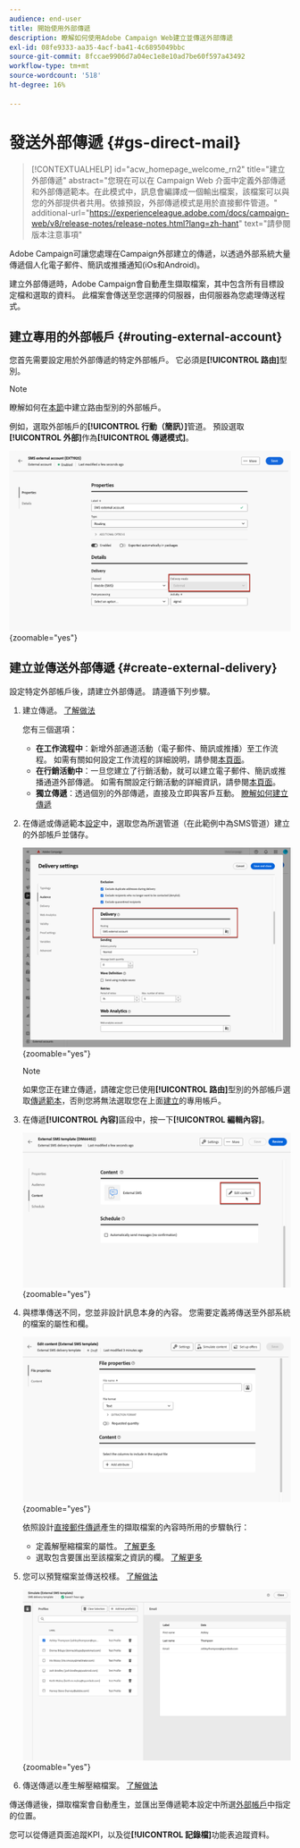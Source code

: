 ```yaml
---
audience: end-user
title: 開始使用外部傳遞
description: 瞭解如何使用Adobe Campaign Web建立並傳送外部傳遞
exl-id: 08fe9333-aa35-4acf-ba41-4c6895049bbc
source-git-commit: 8fccae9906d7a04ec1e8e10ad7be60f597a43492
workflow-type: tm+mt
source-wordcount: '518'
ht-degree: 16%

---
```


# 發送外部傳遞 {#gs-direct-mail}

>[!CONTEXTUALHELP]
>id="acw_homepage_welcome_rn2"
>title="建立外部傳遞"
>abstract="您現在可以在 Campaign Web 介面中定義外部傳遞和外部傳遞範本。在此模式中，訊息會編譯成一個輸出檔案，該檔案可以與您的外部提供者共用。依據預設，外部傳遞模式是用於直接郵件管道。"
>additional-url="https://experienceleague.adobe.com/docs/campaign-web/v8/release-notes/release-notes.html?lang=zh-hant" text="請參閱版本注意事項"


Adobe Campaign可讓您處理在Campaign外部建立的傳遞，以透過外部系統大量傳遞個人化電子郵件、簡訊或推播通知(iOs和Android)。

<!--The supported channels are Email, Mobile (SMS), and Push (iOs and Android).-->

建立外部傳遞時，Adobe Campaign會自動產生擷取檔案，其中包含所有目標設定檔和選取的資料。 此檔案會傳送至您選擇的伺服器，由伺服器為您處理傳送程式。

## 建立專用的外部帳戶 {#routing-external-account}

您首先需要設定用於外部傳遞的特定外部帳戶。 它必須是&#x200B;**[!UICONTROL 路由]**&#x200B;型別。

>[!NOTE]
>
>瞭解如何在[本節](../administration/external-account.md#routing)中建立路由型別的外部帳戶。

例如，選取外部帳戶的&#x200B;**[!UICONTROL 行動（簡訊）]**&#x200B;管道。 預設選取&#x200B;**[!UICONTROL 外部]**&#x200B;作為&#x200B;**[!UICONTROL 傳遞模式]**。

![](../administration/assets/external-account-delivery-mode.png){zoomable="yes"}

## 建立並傳送外部傳遞 {#create-external-delivery}

設定特定外部帳戶後，請建立外部傳遞。 請遵循下列步驟。

1. 建立傳遞。 [了解做法](create-deliveries.md)

   您有三個選項：

   * **在工作流程中**：新增外部通道活動（電子郵件、簡訊或推播）至工作流程。 如需有關如何設定工作流程的詳細說明，請參閱[本頁面](../workflows/gs-workflow-creation.md)。
   * **在行銷活動中**：一旦您建立了行銷活動，就可以建立電子郵件、簡訊或推播通道外部傳遞。 如需有關設定行銷活動的詳細資訊，請參閱[本頁面](../campaigns/gs-campaigns.md)。
   * **獨立傳遞**：透過個別的外部傳遞，直接及立即與客戶互動。 [瞭解如何建立傳遞](../msg/gs-deliveries.md)

1. 在傳遞或傳遞範本[設定](../advanced-settings/delivery-settings.md)中，選取您為所選管道（在此範例中為SMS管道）建立的外部帳戶並儲存。

   ![](assets/external-delivery-routing.png){zoomable="yes"}

   >[!NOTE]
   >
   >如果您正在建立傳遞，請確定您已使用&#x200B;**[!UICONTROL 路由]**&#x200B;型別的外部帳戶選取[傳遞範本](delivery-template.md)，否則您將無法選取您在上面[建立](#routing-external-account)的專用帳戶。

1. 在傳遞&#x200B;**[!UICONTROL 內容]**&#x200B;區段中，按一下&#x200B;**[!UICONTROL 編輯內容]**。

   ![](assets/external-delivery-edit-content.png){zoomable="yes"}

1. 與標準傳送不同，您並非設計訊息本身的內容。 您需要定義將傳送至外部系統的檔案的屬性和欄。

   ![](assets/external-delivery-file-properties.png){zoomable="yes"}

   依照設計[直接郵件傳遞](../direct-mail/content-direct-mail.md)產生的擷取檔案的內容時所用的步驟執行：

   * 定義解壓縮檔案的屬性。 [了解更多](../direct-mail/content-direct-mail.md#properties)
   * 選取包含要匯出至該檔案之資訊的欄。 [了解更多](../direct-mail/content-direct-mail.md#content)

1. 您可以預覽檔案並傳送校樣<!--not in UI right now - to check-->。 [了解做法](../direct-mail/send-direct-mail.md#preview-dm)

   ![](assets/external-delivery-simulate.png){zoomable="yes"}

1. 傳送傳遞以產生解壓縮檔案。 [了解做法](../direct-mail/send-direct-mail.md#send-dm)

傳送傳遞後，擷取檔案會自動產生，並匯出至傳遞範本設定中所選[外部帳戶](../administration/external-account.md#create-ext-account)中指定的位置。

您可以從傳遞頁面追蹤KPI，以及從&#x200B;**[!UICONTROL 記錄檔]**&#x200B;功能表追蹤資料。

